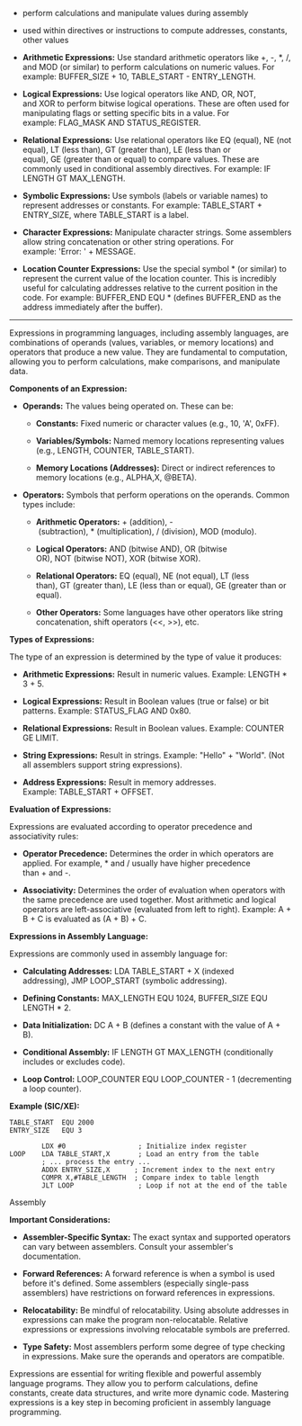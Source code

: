 - perform calculations and manipulate values during assembly
- used within directives or instructions to compute addresses, constants, other values

- **Arithmetic Expressions:** Use standard arithmetic operators like +, -, *, /, and MOD (or similar) to perform calculations on numeric values. For example: BUFFER_SIZE + 10, TABLE_START - ENTRY_LENGTH.
    
- **Logical Expressions:** Use logical operators like AND, OR, NOT, and XOR to perform bitwise logical operations. These are often used for manipulating flags or setting specific bits in a value. For example: FLAG_MASK AND STATUS_REGISTER.
    
- **Relational Expressions:** Use relational operators like EQ (equal), NE (not equal), LT (less than), GT (greater than), LE (less than or equal), GE (greater than or equal) to compare values. These are commonly used in conditional assembly directives. For example: IF LENGTH GT MAX_LENGTH.
    
- **Symbolic Expressions:** Use symbols (labels or variable names) to represent addresses or constants. For example: TABLE_START + ENTRY_SIZE, where TABLE_START is a label.
    
- **Character Expressions:** Manipulate character strings. Some assemblers allow string concatenation or other string operations. For example: 'Error: ' + MESSAGE.
    
- **Location Counter Expressions:** Use the special symbol * (or similar) to represent the current value of the location counter. This is incredibly useful for calculating addresses relative to the current position in the code. For example: BUFFER_END EQU * (defines BUFFER_END as the address immediately after the buffer).

-------------------------------------------------------------------------------

Expressions in programming languages, including assembly languages, are combinations of operands (values, variables, or memory locations) and operators that produce a new value. They are fundamental to computation, allowing you to perform calculations, make comparisons, and manipulate data.

**Components of an Expression:**

- **Operands:** The values being operated on. These can be:
    
    - **Constants:** Fixed numeric or character values (e.g., 10, 'A', 0xFF).
        
    - **Variables/Symbols:** Named memory locations representing values (e.g., LENGTH, COUNTER, TABLE_START).
        
    - **Memory Locations (Addresses):** Direct or indirect references to memory locations (e.g., ALPHA,X, @BETA).
        
- **Operators:** Symbols that perform operations on the operands. Common types include:
    
    - **Arithmetic Operators:** + (addition), - (subtraction), * (multiplication), / (division), MOD (modulo).
        
    - **Logical Operators:** AND (bitwise AND), OR (bitwise OR), NOT (bitwise NOT), XOR (bitwise XOR).
        
    - **Relational Operators:** EQ (equal), NE (not equal), LT (less than), GT (greater than), LE (less than or equal), GE (greater than or equal).
        
    - **Other Operators:** Some languages have other operators like string concatenation, shift operators (<<, >>), etc.
        

**Types of Expressions:**

The type of an expression is determined by the type of value it produces:

- **Arithmetic Expressions:** Result in numeric values. Example: LENGTH * 3 + 5.
    
- **Logical Expressions:** Result in Boolean values (true or false) or bit patterns. Example: STATUS_FLAG AND 0x80.
    
- **Relational Expressions:** Result in Boolean values. Example: COUNTER GE LIMIT.
    
- **String Expressions:** Result in strings. Example: "Hello" + "World". (Not all assemblers support string expressions).
    
- **Address Expressions:** Result in memory addresses. Example: TABLE_START + OFFSET.
    

**Evaluation of Expressions:**

Expressions are evaluated according to operator precedence and associativity rules:

- **Operator Precedence:** Determines the order in which operators are applied. For example, * and / usually have higher precedence than + and -.
    
- **Associativity:** Determines the order of evaluation when operators with the same precedence are used together. Most arithmetic and logical operators are left-associative (evaluated from left to right). Example: A + B + C is evaluated as (A + B) + C.
    

**Expressions in Assembly Language:**

Expressions are commonly used in assembly language for:

- **Calculating Addresses:** LDA TABLE_START + X (indexed addressing), JMP LOOP_START (symbolic addressing).
    
- **Defining Constants:** MAX_LENGTH EQU 1024, BUFFER_SIZE EQU LENGTH * 2.
    
- **Data Initialization:** DC A + B (defines a constant with the value of A + B).
    
- **Conditional Assembly:** IF LENGTH GT MAX_LENGTH (conditionally includes or excludes code).
    
- **Loop Control:** LOOP_COUNTER EQU LOOP_COUNTER - 1 (decrementing a loop counter).
    

**Example (SIC/XE):**

```
TABLE_START  EQU 2000
ENTRY_SIZE   EQU 3

        LDX #0                  ; Initialize index register
LOOP    LDA TABLE_START,X       ; Load an entry from the table
        ; ... process the entry ...
        ADDX ENTRY_SIZE,X      ; Increment index to the next entry
        COMPR X,#TABLE_LENGTH  ; Compare index to table length
        JLT LOOP                ; Loop if not at the end of the table
```

Assembly

**Important Considerations:**

- **Assembler-Specific Syntax:** The exact syntax and supported operators can vary between assemblers. Consult your assembler's documentation.
    
- **Forward References:** A forward reference is when a symbol is used before it's defined. Some assemblers (especially single-pass assemblers) have restrictions on forward references in expressions.
    
- **Relocatability:** Be mindful of relocatability. Using absolute addresses in expressions can make the program non-relocatable. Relative expressions or expressions involving relocatable symbols are preferred.
    
- **Type Safety:** Most assemblers perform some degree of type checking in expressions. Make sure the operands and operators are compatible.
    

Expressions are essential for writing flexible and powerful assembly language programs. They allow you to perform calculations, define constants, create data structures, and write more dynamic code. Mastering expressions is a key step in becoming proficient in assembly language programming.